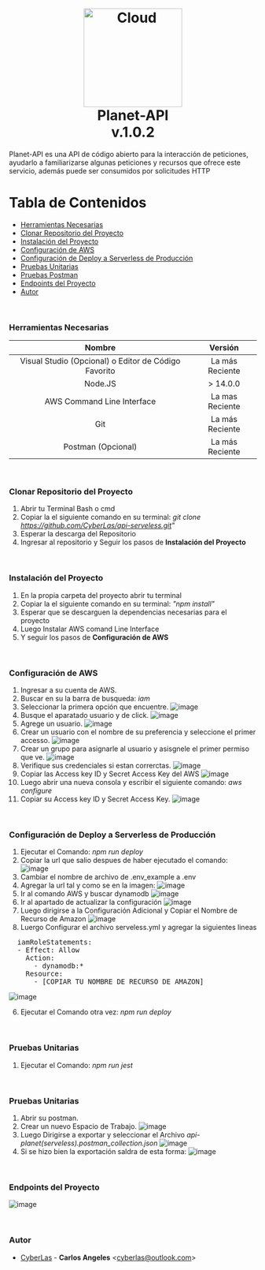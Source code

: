 <h1 align="center">
	<img src="https://cdn-icons-png.flaticon.com/512/2573/2573661.png" alt="Cloud" width="200">
	<br> Planet-API <br/>
		v.1.0.2
</h1>
<span>
Planet-API es una API de código abierto para la interacción de peticiones, ayudarlo a familiarizarse algunas peticiones y recursos que ofrece este servicio, además puede ser consumidos por solicitudes HTTP
</span>

<br/>

# Tabla de Contenidos
* [Herramientas Necesarias](#herramientas-necesarias)
* [Clonar Repositorio del Proyecto](#clonar-repositorio-del-proyecto)
* [Instalación del Proyecto](#instalación-del-proyecto)
* [Configuración de AWS](#configuración-de-aws)
* [Configuración de Deploy a Serverless de Producción](#configuración-de-deploy-a-serverless-de-producción)
* [Pruebas Unitarias](#pruebas-unitarias)
* [Pruebas Postman](#pruebas-postman)
* [Endpoints del Proyecto](#endpoints-del-proyecto)
* [Autor](#autor)

<br/>

### Herramientas Necesarias
| Nombre  | Versión  | 
| :------------: | :------------: |
| Visual Studio (Opcional) o Editor de Código Favorito  | La más Reciente   |
| Node.JS  | > 14.0.0   |
| AWS Command Line Interface  | La mas Reciente   |
| Git  | La más Reciente   |
| Postman (Opcional)  | La más Reciente   |

<br/>

### Clonar Repositorio del Proyecto
1. Abrir tu Terminal Bash o cmd 
2. Copiar la el siguiente comando en su terminal: _git clone https://github.com/CyberLas/api-serveless.git"_
3. Esperar la descarga del Repositorio
4. Ingresar al repositorio y Seguir los pasos de **Instalación del Proyecto**

<br/>

### Instalación del Proyecto
1. En la propia carpeta del proyecto abrir tu terminal 
2. Copiar la el siguiente comando en su terminal: _"npm install"_
3. Esperar que se descarguen la dependencias necesarias para el proyecto
4. Luego Instalar AWS comand Line Interface 
4. Y seguir los pasos de **Configuración de AWS**

<br/>

### Configuración de AWS
1. Ingresar a su cuenta de AWS.
2. Buscar en su la barra de busqueda: _iam_
3. Seleccionar la primera opción que encuentre.
![image](https://user-images.githubusercontent.com/33170529/187088268-af4ac507-0d38-4af1-98bc-19ed12634791.png)
3. Busque el aparatado usuario y de click.
![image](https://user-images.githubusercontent.com/33170529/187088336-95f8a087-f841-429e-9073-3a8e35bd9881.png)
5. Agrege un usuario.
![image](https://user-images.githubusercontent.com/33170529/187088349-b0b2a98f-5850-4043-8c75-f6324cd444ac.png)
6. Crear un usuario con el nombre de su preferencia y seleccione el primer accesso.
![image](https://user-images.githubusercontent.com/33170529/187088400-f1134f07-a624-4ce1-bb14-d2315d843ac6.png)
7. Crear un grupo para asignarle al usuario y asisgnele el primer permiso que ve.
![image](https://user-images.githubusercontent.com/33170529/187088437-664f8116-a114-41ed-a4f7-b23f4a01ea86.png)
8. Verifique sus credenciales si estan correrctas.
![image](https://user-images.githubusercontent.com/33170529/187088496-e7727541-59ef-4c29-9608-c17a6cf5e277.png)
7. Copiar las Access key ID y Secret Access Key del AWS
![image](https://user-images.githubusercontent.com/33170529/187088525-8d9d470f-4cda-4bd6-a568-a74f0ed64c80.png)
8. Luego abrir una nueva consola y escribir el siguiente comando: _aws configure_
9. Copiar su Access key ID y Secret Access Key.
![image](https://user-images.githubusercontent.com/33170529/187090307-2641a221-2ad1-4cbc-8661-948466c9a104.png)

<br/>

### Configuración de Deploy a Serverless de Producción
1. Ejecutar el Comando: _npm run deploy_
2. Copiar la url que salio despues de haber ejecutado el comando: 
![image](https://user-images.githubusercontent.com/33170529/187092223-aecc11d1-05a0-4b42-9075-3eba8b988598.png)
3. Cambiar el nombre de archivo de .env_example a .env
4. Agregar la url tal y como se en la imagen:
![image](https://user-images.githubusercontent.com/33170529/187093202-50c4080b-d361-4105-bbfb-227af7f6ecf1.png)
2. Ir al comando AWS y buscar dynamodb
![image](https://user-images.githubusercontent.com/33170529/187091334-615b1282-b93d-4382-9343-783f936022a9.png)
3. Ir al apartado de actualizar la configuración
![image](https://user-images.githubusercontent.com/33170529/187091430-c97a2d95-cb83-4786-9cb0-7bbca26b8159.png)
4. Luego dirigirse a la Configuración Adicional y Copiar el Nombre de Recurso de Amazon
![image](https://user-images.githubusercontent.com/33170529/187091459-97856436-cb94-44a0-88d8-b6c02c918848.png)
5. Luergo Configurar el archivo serveless.yml y agregar la siguientes lineas
<pre>
  iamRoleStatements: 
  - Effect: Allow
    Action:
      - dynamodb:*
    Resource:
      - [COPIAR TU NOMBRE DE RECURSO DE AMAZON]
</pre>

![image](https://user-images.githubusercontent.com/33170529/187091538-7d4723d1-7208-4a7a-a6cf-6f0ff1ba1f2b.png)

6. Ejecutar el Comando otra vez: _npm run deploy_

<br/>

### Pruebas Unitarias
1. Ejecutar el Comando: _npm run jest_

<br/>

### Pruebas Unitarias
1. Abrir su postman.
2. Crear un nuevo Espacio de Trabajo.
![image](https://user-images.githubusercontent.com/33170529/187094916-72f55390-90df-4160-b5bc-4ac54050cf0d.png)
3. Luego Dirigirse a exportar y seleccionar el Archivo _api-planet(serveless).postman_collection.json_
![image](https://user-images.githubusercontent.com/33170529/187095041-d6bd9a47-4b98-4f1b-aeaf-3154c6e47085.png)
4. Si se hizo bien la exportación saldra de esta forma:
![image](https://user-images.githubusercontent.com/33170529/187095102-47178c3c-d7ec-4dd1-b94a-b42b630a917a.png)

<br/>

### Endpoints del Proyecto
![image](https://user-images.githubusercontent.com/33170529/187092291-c330d9d0-0b9a-4d0d-961e-2edae24c6cbe.png)

<br/>

### Autor
* [CyberLas](https://github.com/CyberLas) -
  **Carlos Angeles** <<cyberlas@outlook.com>>